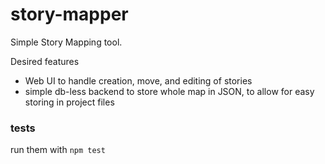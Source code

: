 # story-mapper
Simple Story Mapping tool. 

Desired features
- Web UI to handle creation, move, and editing of stories
- simple db-less backend to store whole map in JSON, to allow for easy storing in project files

### tests

run them with `npm test`

